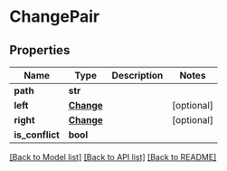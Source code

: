 # ChangePair

## Properties
Name | Type | Description | Notes
------------ | ------------- | ------------- | -------------
**path** | **str** |  | 
**left** | [**Change**](Change.md) |  | [optional] 
**right** | [**Change**](Change.md) |  | [optional] 
**is_conflict** | **bool** |  | 

[[Back to Model list]](../README.md#documentation-for-models) [[Back to API list]](../README.md#documentation-for-api-endpoints) [[Back to README]](../README.md)

